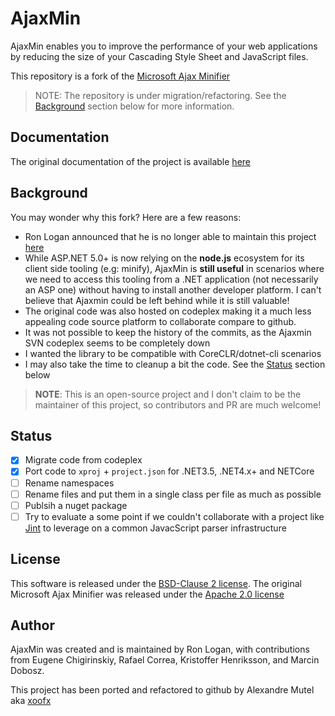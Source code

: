 # AjaxMin

AjaxMin enables you to improve the performance of your web applications by reducing the size of your Cascading Style Sheet and JavaScript files.

This repository is a fork of the [Microsoft Ajax Minifier](http://ajaxmin.codeplex.com/)

> NOTE: The repository is under migration/refactoring. See the [Background](#background) section below for more information.

## Documentation

The original documentation of the project is available [here](doc/readme.md)

## Background

You may wonder why this fork? Here are a few reasons:

- Ron Logan announced that he is no longer able to maintain this project [here](http://ajaxmin.codeplex.com/discussions/587925)
- While ASP.NET 5.0+ is now relying on the **node.js** ecosystem for its client side tooling (e.g: minify), AjaxMin is **still useful** in scenarios where we need to access this tooling from a .NET application (not necessarily an ASP one) without having to install another developer platform. I can't believe that Ajaxmin could be left behind while it is still valuable!
- The original code was also hosted on codeplex making it a much less appealing code source platform to collaborate compare to github.
- It was not possible to keep the history of the commits, as the Ajaxmin SVN codeplex seems to be completely down
- I wanted the library to be compatible with CoreCLR/dotnet-cli scenarios
- I may also take the time to cleanup a bit the code. See the [Status](#status) section below

> **NOTE**: This is an open-source project and I don't claim to be the maintainer of this project, so contributors and PR are much welcome!

## Status

- [x] Migrate code from codeplex
- [x] Port code to `xproj` + `project.json` for .NET3.5, .NET4.x+ and NETCore
- [ ] Rename namespaces
- [ ] Rename files and put them in a single class per file as much as possible
- [ ] Publsih a nuget package
- [ ] Try to evaluate a some point if we couldn't collaborate with a project like [Jint](https://github.com/sebastienros/jint) to leverage on a common JavacScript parser infrastructure

## License

This software is released under the [BSD-Clause 2 license](http://opensource.org/licenses/BSD-2-Clause).
The original Microsoft Ajax Minifier was released under the [Apache 2.0 license](http://www.apache.org/licenses/LICENSE-2.0)

## Author

AjaxMin was created and is maintained by Ron Logan, with contributions from Eugene Chigirinskiy, Rafael Correa, Kristoffer Henriksson, and Marcin Dobosz.

This project has been ported and refactored to github by Alexandre Mutel aka [xoofx](http://xoofx.com)
